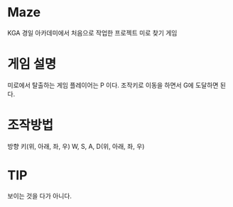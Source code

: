 # Maze
 KGA 경일 아카데미에서 처음으로 작업한 프로젝트
 미로 찾기 게임

# 게임 설명
미로에서 탈출하는 게임
플레이어는 P 이다.
조작키로 이동을 하면서 G에 도달하면 된다.

# 조작방법
방향 키(위, 아래, 좌, 우)
W, S, A, D(위, 아래, 좌, 우)

# TIP
보이는 것을 다가 아니다.

